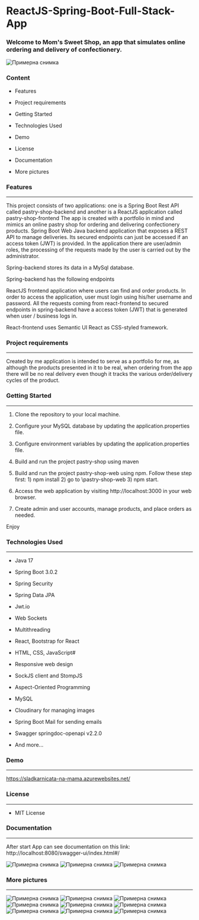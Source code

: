 <h1>ReactJS-Spring-Boot-Full-Stack-App</h1>
<h3>Welcome to Mom's Sweet Shop, an app that simulates online ordering and delivery of confectionery.</h3>

![Примерна снимка](https://github.com/Ivzilol/pastry-shop/blob/32f8fff9988007445e3f307563b6d391e04edb24/src/main/resources/static/img/main_picture.png)

<h3>Content</h3>

- Features

- Project requirements

- Getting Started

- Technologies Used

- Demo

- License

- Documentation

- More pictures


<h3>Features</h3>
<hr>
This project consists of two applications: one is a Spring Boot Rest API called pastry-shop-backend and another is a ReactJS application called pastry-shop-frontend
The app is created with a portfolio in mind and mimics an online pastry shop for ordering and delivering confectionery products.
Spring Boot Web Java backend application that exposes a REST API to manage deliveries. Its secured endpoints can just be accessed if an access token (JWT) is provided.
In the application there are user/admin roles, the processing of the requests made by the user is carried out by the administrator.

Spring-backend stores its data in a MySql database.

Spring-backend has the following endpoints

ReactJS frontend application where users can find and order products. In order to access the application, user must login using his/her username and password. All the requests coming from react-frontend to secured endpoints in spring-backend have a access token (JWT) that is generated when user / business logs in.

React-frontend uses Semantic UI React as CSS-styled framework.

<h3>Project requirements</h3>
<hr>
Created by me application is intended to serve as a portfolio for me, as although the products presented in it to be real, when ordering from the app there will be no real delivery even though it tracks the various order/delivery cycles of the product.

<h3>Getting Started</h3>
<hr>

1. Clone the repository to your local machine.

2. Configure your MySQL database by updating the application.properties file.
  
3. Configure environment variables by updating the application.properties file.
   
4. Build and run the project pastry-shop using maven

5. Build and run the project pastry-shop-web using npm. Follow these step first: 1) npm install 2) go to \pastry-shop-web 3) npm start.

6. Access the web application by visiting http://localhost:3000 in your web browser.

7. Create admin and user accounts, manage products, and place orders as needed.

Enjoy

<h3>Technologies Used</h3>
<hr>

- Java 17

- Spring Boot 3.0.2

- Spring Security

- Spring Data JPA

- Jwt.io

- Web Sockets

- Multithreading

- React, Bootstrap for React

- HTML, CSS, JavaScript#

- Responsive web design

- SockJS client and StompJS

- Aspect-Oriented Programming

- MySQL

- Cloudinary for managing images

- Spring Boot Mail for sending emails

- Swagger springdoc-openapi v2.2.0 

- And more...

<h3>Demo</h3>
<hr>

https://sladkarnicata-na-mama.azurewebsites.net/

<h3>License</h3>
<hr>

- MIT License

<h3>Documentation</h3>
<hr>

After start App can see documentation on this link: http://localhost:8080/swagger-ui/index.html#/

![Примерна снимка](https://github.com/Ivzilol/pastry-shop/blob/025478f3a6b7ee44455287127fcca154fb56e81d/src/main/resources/static/img/Picture20.png)
![Примерна снимка](https://github.com/Ivzilol/pastry-shop/blob/1ed662289ae47704a2ad1ba74ab301babca02482/src/main/resources/static/img/Picture21.png)
![Примерна снимка](https://github.com/Ivzilol/pastry-shop/blob/d125083c041a507ef66d6d7162c1f648b29de546/src/main/resources/static/img/Picture22.png)

<h3>More pictures</h3>
<hr>

![Примерна снимка](https://github.com/Ivzilol/pastry-shop/blob/baa2a7b58e17ab5fc22a57dd77b7bbcc6500d64c/src/main/resources/static/img/picture1.png)
![Примерна снимка](https://github.com/Ivzilol/pastry-shop/blob/baa2a7b58e17ab5fc22a57dd77b7bbcc6500d64c/src/main/resources/static/img/picture2.png)
![Примерна снимка](https://github.com/Ivzilol/pastry-shop/blob/baa2a7b58e17ab5fc22a57dd77b7bbcc6500d64c/src/main/resources/static/img/picture3.png)
![Примерна снимка](https://github.com/Ivzilol/pastry-shop/blob/baa2a7b58e17ab5fc22a57dd77b7bbcc6500d64c/src/main/resources/static/img/picture5.png)
![Примерна снимка](https://github.com/Ivzilol/pastry-shop/blob/baa2a7b58e17ab5fc22a57dd77b7bbcc6500d64c/src/main/resources/static/img/picture6.png)
![Примерна снимка](https://github.com/Ivzilol/pastry-shop/blob/baa2a7b58e17ab5fc22a57dd77b7bbcc6500d64c/src/main/resources/static/img/picture7.png)
![Примерна снимка](https://github.com/Ivzilol/pastry-shop/blob/0321f3a19a9a4eb20d80857b39e466b9f354edce/src/main/resources/static/img/Picture8.png)
![Примерна снимка](https://github.com/Ivzilol/pastry-shop/blob/312c469251ba14779d8c5a5274d192f385118fab/src/main/resources/static/img/Picture9.png)
![Примерна снимка](https://github.com/Ivzilol/pastry-shop/blob/df32b1fec14a885bc4ebc5536d63a1baa550fdb7/src/main/resources/static/img/Picture10.png)



